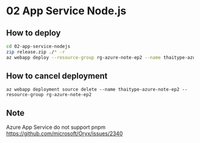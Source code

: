 # 02 App Service Node.js

## How to deploy

```bash
cd 02-app-service-nodejs
zip release.zip ./* -r
az webapp deploy --resource-group rg-azure-note-ep2 --name thaitype-azure-note-ep2 --src-path ./release.zip --type zip --async true
```

## How to cancel deployment

```
az webapp deployment source delete --name thaitype-azure-note-ep2 --resource-group rg-azure-note-ep2
```


## Note

Azure App Service do not support pnpm
https://github.com/microsoft/Oryx/issues/2340